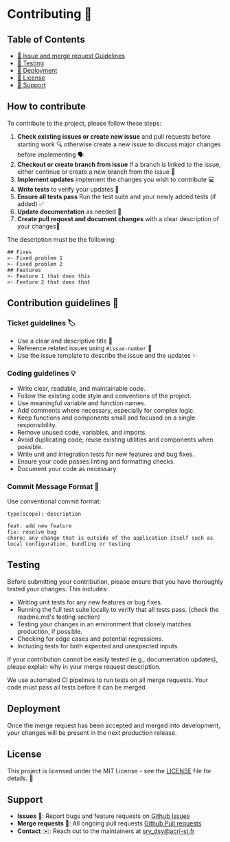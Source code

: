 # Contributing 🚀

## Table of Contents

- [📝 Issue and merge request Guidelines](#How-to-contribute)
- [🧪 Testing](#testing)
- [🚀 Deployment](#deployment)
- [📝 License](#license)
- [💬 Support](#support)

## How to contribute

To contribute to the project, please follow these steps:

1. **Check existing issues or create new issue** and pull requests before starting work 🔍 otherwise create a new issue to discuss major changes before implementing 🗣️
2. **Checkout or create branch from issue** If a branch is linked to the issue, either continue or create a new branch from the issue 🌿
3. **Implement updates** implement the changes you wish to contribute 💻
4. **Write tests** to verify your updates 🧪
5. **Ensure all tests pass** Run the test suite and your newly added tests (if added) ✅
6. **Update documentation** as needed 📝
7. **Create pull request and document changes** with a clear description of your changes🚦

The description must be the following: 
```
## Fixes
>- Fixed problem 1
>- Fixed problem 2
## Features
>- Feature 1 that does this
>- Feature 2 that does that
```

## Contribution guidelines 📝

### Ticket guidelines 🏷️
- Use a clear and descriptive title 📝
- Reference related issues using `#issue-number` 🔗
- Use the issue template to describe the issue and the updates ✨

### Coding guidelines 💡
- Write clear, readable, and maintainable code.
- Follow the existing code style and conventions of the project.
- Use meaningful variable and function names.
- Add comments where necessary, especially for complex logic.
- Keep functions and components small and focused on a single responsibility.
- Remove unused code, variables, and imports.
- Avoid duplicating code; reuse existing utilities and components when possible.
- Write unit and integration tests for new features and bug fixes.
- Ensure your code passes linting and formatting checks.
- Document your code as necessary

### Commit Message Format 📝

Use conventional commit format:
```
type(scope): description

feat: add new feature
fix: resolve bug
chore: any change that is outside of the application itself such as local configuration, bundling or testing
```

## Testing
Before submitting your contribution, please ensure that you have thoroughly tested your changes. This includes:

- Writing unit tests for any new features or bug fixes.
- Running the full test suite locally to verify that all tests pass. (check the readme.md's testing section)
- Testing your changes in an environment that closely matches production, if possible.
- Checking for edge cases and potential regressions.
- Including tests for both expected and unexpected inputs.

If your contribution cannot be easily tested (e.g., documentation updates), please explain why in your merge request description.

We use automated CI pipelines to run tests on all merge requests. Your code must pass all tests before it can be merged.

## Deployment

Once the merge request has been accepted and merged into development, your changes will be present in the next production release.

## License

This project is licensed under the MIT License - see the [LICENSE](LICENSE) file for details. 📄

## Support

- **Issues** 🐞: Report bugs and feature requests on [Github Issues](https://github.com/acri-st/search/issues)
- **Merge requests** 🔀: All ongoing pull requests [Github Pull requests](https://github.com/acri-st/search/pulls)
- **Contact** ✉️: Reach out to the maintainers at [srv_dsy@acri-st.fr](mailto:srv_dsy@acri-st.fr)